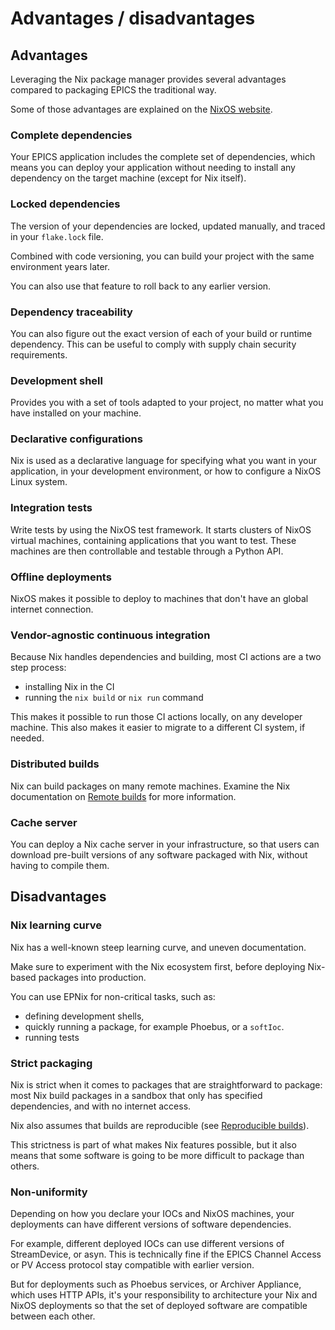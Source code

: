 # Advantages / disadvantages

## Advantages

Leveraging the Nix package manager provides several advantages
compared to packaging EPICS the traditional way.

Some of those advantages are explained on the [NixOS website].

### Complete dependencies

Your EPICS application includes the complete set of dependencies,
which means you can deploy your application
without needing to install any dependency
on the target machine (except for Nix itself).

### Locked dependencies

The version of your dependencies are locked,
updated manually,
and traced in your `flake.lock` file.

Combined with code versioning,
you can build your project with the same environment years later.

You can also use that feature
to roll back to any earlier version.

### Dependency traceability

You can also figure out the exact version
of each of your build or runtime dependency.
This can be useful
to comply with supply chain security requirements.

### Development shell

Provides you with a set of tools adapted to your project,
no matter what you have installed on your machine.

### Declarative configurations

Nix is used as a declarative language
for specifying what you want in your application,
in your development environment,
or how to configure a NixOS Linux system.

### Integration tests

Write tests by using the NixOS test framework.
It starts clusters of NixOS virtual machines,
containing applications
that you want to test.
These machines are then controllable and testable through a Python API.

### Offline deployments

NixOS makes it possible to deploy to machines
that don't have an global internet connection.

### Vendor-agnostic continuous integration

Because Nix handles dependencies and building,
most CI actions are a two step process:

-   installing Nix in the CI
-   running the `nix build` or `nix run` command

This makes it possible to run those CI actions locally,
on any developer machine.
This also makes it easier to migrate to a different CI system,
if needed.

### Distributed builds

Nix can build packages on many remote machines.
Examine the Nix documentation on [Remote builds] for more information.

### Cache server

You can deploy a Nix cache server in your infrastructure,
so that users can download pre-built versions of any software packaged with Nix,
without having to compile them.

## Disadvantages

### Nix learning curve

Nix has a well-known steep learning curve,
and uneven documentation.

Make sure to experiment with the Nix ecosystem first,
before deploying Nix-based packages into production.

You can use EPNix for non-critical tasks,
such as:

-   defining development shells,
-   quickly running a package,
    for example Phoebus, or a `softIoc`.
-   running tests

### Strict packaging

Nix is strict when it comes to packages that are straightforward to package:
most Nix build packages in a sandbox
that only has specified dependencies,
and with no internet access.

Nix also assumes that builds are reproducible
(see [Reproducible builds]).

This strictness is part of what makes Nix features possible,
but it also means that some software is going to be more difficult to package than others.

### Non-uniformity

Depending on how you declare your IOCs and NixOS machines,
your deployments can have different versions of software dependencies.

For example,
different deployed IOCs can use different versions of StreamDevice, or asyn.
This is technically fine
if the EPICS Channel Access or PV Access protocol stay compatible with earlier version.

But for deployments such as Phoebus services,
or Archiver Appliance,
which uses HTTP APIs,
it's your responsibility to architecture your Nix and NixOS deployments
so that the set of deployed software are compatible
between each other.

  [NixOS website]: https://nixos.org/
  [Reproducible builds]: https://reproducible-builds.org/
  [Remote builds]: https://nix.dev/manual/nix/stable/advanced-topics/distributed-builds
